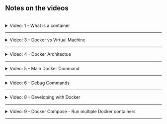 ## Notes on the videos
<br />

<details>
<summary>Video: 1 - What is a container</summary>
<br />

[Docker vs containerd vs cri-o](https://phoenixnap.com/kb/docker-vs-containerd-vs-cri-o) \
[The differences between Docker, containerd, CRI-O and runc](https://www.tutorialworks.com/difference-docker-containerd-runc-crio-oci/)

For buildah, see links in notes on video 4 - Docker Architecture.

</details>

*****

<details>
<summary>Video: 3 - Docker vs Virtual Machine</summary>
<br />

Virtual machines consist of the Kernel layer and the application layer of the OS, whereas Docker containers just consist of the applications layer and use the Kernel layer of the host's OS.

</details>

*****

<details>
<summary>Video: 4 - Docker Architectue</summary>
<br />

[What is Buildah](https://www.redhat.com/en/topics/containers/what-is-buildah)
[buildah](https://buildah.io/)
[buildah - tutorials](https://github.com/containers/buildah/tree/main/docs/tutorials)

</details>

*****

<details>
<summary>Video: 5 - Main Docker Command</summary>
<br />

- `docker help <command>` = show help for a specific command
- `docker pull <image>` = download an image from a docker registry
- `docker images` or `docker image ls` = list the images available on the local machine
- `docker run <image> [command]` = start a container based on an image [and execute the command in the container]; pulls the image if it is not yet available on the local machine
  - `-d` = start the container in detached mode
  - `-p <host-port>:<container-port>` = bind a host port to a container port
  - `-n <name>` = give the container a name
- `docker ps` = shows information about all running containers; with option `-a` the stopped containers are listed too
- `docker stop <container-id|container-name>` = stops the container with the given id|name 
- `docker start <container-id|container-name>` = (re-)starts the container with the given id|name 

</details>

*****

<details>
<summary>Video: 6 - Debug Commands</summary>
<br />

- `docker logs <container-id|container-name>` = shows the log output of the specified container
  - `-f` = follow the log output (like `tail -f`)
- `docker exec -it <container-id|container-name> <command>` = execute the given command in the given continer, e.g. `docker exec -it <container-name> /bin/bash`

</details>

*****

<details>
<summary>Video: 8 - Developing with Docker</summary>
<br />

Download the required [mongo](https://hub.docker.com/_/mongo) and [mongo express](https://hub.docker.com/_/mongo-express) images:
```sh
docker pull mongo
docker pull mongo-express
```

Docker Network:\
Containers that are running in the same Docker network can talk to each other using just the container name (no ip address or port number is needed).

List available networks:
- `docker network ls`

Create our own network:
- `docker network create mongo-network`

Start the mongo database container attached to this network:
```sh
docker run -d \
  -p 27017:27017 \
  -e MONGO_INITDB_ROOT_USERNAME=admin \
  -e MONGO_INITDB_ROOT_PASSWORD=password \
  --name mongodb \
  --network mongo-network \
  mongo
```

Start the mongo express container attached to the same network:
```sh
docker run -d \
  -p 8081:8081 \
  -e ME_CONFIG_MONGODB_ADMINUSERNAME=admin \
  -e ME_CONFIG_MONGODB_ADMINPASSWORD=password \
  -e ME_CONFIG_MONGODB_SERVER=mongodb \
  --network mongo-network \
  --name mongo-express \
  mongo-express
```

Access the mongo-express page in your browser under `http://localhost:8081` and create a new database called `user-account`. Within this database create a collection called `users`.

Start the node application executing the following commands:
```sh
cd demo-projects/developing-with-docker/app
npm install
npm start
```

Access the application in your browser under `http://localhost:3000` and edit a user profile. You should see the data in the collection `users` of the mongo database `user-account`.

</details>

*****

<details>
<summary>Video: 9 - Docker Compose - Run multiple Docker containers</summary>
<br />

Docker Compose simplifies managing and running multiple Docker containers. The containers are specified in just one `docker-compose.yaml` file. To start the same containers as in video 8, the file looks like this:
```sh
version: '3.9'
services:              # the services section lists all containers
  mongodb:             # this is the name of the first container
    image: mongo       # this is the image the container is based on
    networks:
      - mongo-network  # attach to this network (could be omitted)
    ports:             # port mapping
      - 27017:27017
    environment:       # env variables
      - MONGO_INITDB_ROOT_USERNAME=admin
      - MONGO_INITDB_ROOT_PASSWORD=password

  mongo-express:       # the name of the second container
    image: mongo-express
    networks:
      - mongo-network  # attach to this network (could be omitted)
    restart: always    # mongo-express depends on mongodb and has to restart
                       # until it can successfully connect to mongodb
    ports:
      - 8081:8081
    environment:
      - ME_CONFIG_MONGODB_ADMINUSERNAME=admin
      - ME_CONFIG_MONGODB_ADMINPASSWORD=password
      - ME_CONFIG_MONGODB_SERVER=mongodb

networks:
  mongo-network:       # define a custom network (could be omitted)
```
Docker Compose takes care of creating a common network for the containers (services) specified in the `docker-compose.yaml` file, so there's no need to define a custom network.

To start the containers, just execute `docker-compose up` or `docker-compose -f <file-name> up` if the name of the docker compose file is not `docker-compose.yaml` (which is the default). This will pull the images of the containers and start the containers as specified. If you want to start the containers in detached mode, add the `-d` option at the end of the `docker-compose` command.

To stop the containers (and the automatically created network), call `docker-compose down` or `docker-compose -f <file-name> down`.

</details>

*****